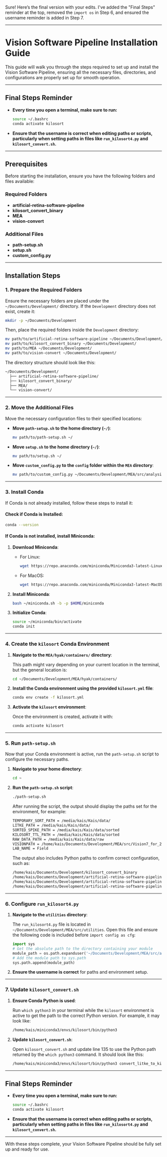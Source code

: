 Sure! Here’s the final version with your edits. I've added the "Final Steps" reminder at the top, removed the `import os` in Step 6, and ensured the username reminder is added in Step 7.

---

# Vision Software Pipeline Installation Guide

This guide will walk you through the steps required to set up and install the Vision Software Pipeline, ensuring all the necessary files, directories, and configurations are properly set up for smooth operation.

---

## Final Steps Reminder

- **Every time you open a terminal, make sure to run:**
  
  ```bash
  source ~/.bashrc
  conda activate kilosort
  ```

- **Ensure that the username is correct when editing paths or scripts, particularly when setting paths in files like `run_kilosort4.py` and `kilosort_convert.sh`.**

---

## Prerequisites

Before starting the installation, ensure you have the following folders and files available:

### Required Folders
- **artificial-retina-software-pipeline**
- **kilosort_convert_binary**
- **MEA**
- **vision-convert**

### Additional Files
- **path-setup.sh**  
- **setup.sh**  
- **custom_config.py**

---

## Installation Steps

### 1. Prepare the Required Folders

Ensure the necessary folders are placed under the `~/Documents/Development/` directory. If the `Development` directory does not exist, create it:

```bash
mkdir -p ~/Documents/Development
```

Then, place the required folders inside the `Development` directory:

```bash
mv path/to/artificial-retina-software-pipeline ~/Documents/Development/
mv path/to/kilosort_convert_binary ~/Documents/Development/
mv path/to/MEA ~/Documents/Development/
mv path/to/vision-convert ~/Documents/Development/
```

The directory structure should look like this:

```bash
~/Documents/Development/
  ├── artificial-retina-software-pipeline/
  ├── kilosort_convert_binary/
  ├── MEA/
  └── vision-convert/
```

---

### 2. Move the Additional Files

Move the necessary configuration files to their specified locations:

- **Move `path-setup.sh` to the home directory (`~/`)**:

  ```bash
  mv path/to/path-setup.sh ~/
  ```

- **Move `setup.sh` to the home directory (`~/`)**:

  ```bash
  mv path/to/setup.sh ~/
  ```

- **Move `custom_config.py` to the `config` folder within the `MEA` directory**:

  ```bash
  mv path/to/custom_config.py ~/Documents/Development/MEA/src/analysis/config/
  ```

---

### 3. Install Conda

If Conda is not already installed, follow these steps to install it:

#### Check if Conda is Installed:

```bash
conda --version
```

#### If Conda is not installed, install Miniconda:

1. **Download Miniconda**:
   - For Linux:
     ```bash
     wget https://repo.anaconda.com/miniconda/Miniconda3-latest-Linux-x86_64.sh -O ~/miniconda.sh
     ```
   - For MacOS:
     ```bash
     wget https://repo.anaconda.com/miniconda/Miniconda3-latest-MacOSX-x86_64.sh -O ~/miniconda.sh
     ```

2. **Install Miniconda**:
   ```bash
   bash ~/miniconda.sh -b -p $HOME/miniconda
   ```

3. **Initialize Conda**:
   ```bash
   source ~/miniconda/bin/activate
   conda init
   ```

---

### 4. Create the `kilosort` Conda Environment

1. **Navigate to the `MEA/hyak/containers/` directory**:
   
   This path might vary depending on your current location in the terminal, but the general location is:

   ```bash
   cd ~/Documents/Development/MEA/hyak/containers/
   ```

2. **Install the Conda environment using the provided `kilosort.yml` file**:
   
   ```bash
   conda env create -f kilosort.yml
   ```

3. **Activate the `kilosort` environment**:
   
   Once the environment is created, activate it with:

   ```bash
   conda activate kilosort
   ```

---

### 5. Run `path-setup.sh`

Now that your Conda environment is active, run the `path-setup.sh` script to configure the necessary paths.

1. **Navigate to your home directory**:
   ```bash
   cd ~
   ```

2. **Run the `path-setup.sh` script**:
   ```bash
   ./path-setup.sh
   ```

   After running the script, the output should display the paths set for the environment, for example:

   ```bash
   TEMPORARY_SORT_PATH = /media/kais/Kais/data/
   LITKE_PATH = /media/kais/Kais/data/
   SORTED_SPIKE_PATH = /media/kais/Kais/data/sorted
   KILOSORT_TTL_PATH = /media/kais/Kais/data/sorted
   RAW_DATA_PATH = /media/kais/Kais/data/raw
   VISIONPATH = /home/kais/Documents/Development/MEA/src/Vision7_for_2015DAQ/Vision.jar
   LAB_NAME = Field
   ```

   The output also includes Python paths to confirm correct configuration, such as:

   ```bash
   /home/kais/Documents/Development/kilosort_convert_binary
   /home/kais/Documents/Development/artificial-retina-software-pipeline/utilities
   /home/kais/Documents/Development/artificial-retina-software-pipeline/utilities/bin2py
   /home/kais/Documents/Development/artificial-retina-software-pipeline/utilities/bin2py/cython_extensions
   ```

---

### 6. Configure `run_kilosort4.py`

1. **Navigate to the `utilities` directory**:

   The `run_kilosort4.py` file is located in `~/Documents/Development/MEA/src/utilities`. Open this file and ensure the following code is included before `import config as cfg`:

   ```python
   import sys
   # Get the absolute path to the directory containing your module
   module_path = os.path.expanduser('~/Documents/Development/MEA/src/analysis/config')
   # Add the module path to sys.path
   sys.path.append(module_path)
   ```

2. **Ensure the username is correct** for paths and environment setup.

---

### 7. Update `kilosort_convert.sh`

1. **Ensure Conda Python is used**:
   
   Run `which python3` in your terminal while the `kilosort` environment is active to get the path to the correct Python version. For example, it may look like:

   ```bash
   /home/kais/miniconda3/envs/kilosort/bin/python3
   ```

2. **Update `kilosort_convert.sh`**:
   
   Open `kilosort_convert.sh` and update line 135 to use the Python path returned by the `which python3` command. It should look like this:

   ```bash
   /home/kais/miniconda3/envs/kilosort/bin/python3 convert_litke_to_kilosort.py $litke_bin_path $kilosort2_temp_path $dsname -w -k -d $kilosort2_temp_path $is_streaming_data $start_sample_flag $start_sample_num $end_sample_flag $end_sample_num
   ```

---

## Final Steps Reminder

- **Every time you open a terminal, make sure to run:**
  
  ```bash
  source ~/.bashrc
  conda activate kilosort
  ```

- **Ensure that the username is correct when editing paths or scripts, particularly when setting paths in files like `run_kilosort4.py` and `kilosort_convert.sh`.**

--- 

With these steps complete, your Vision Software Pipeline should be fully set up and ready for use.
